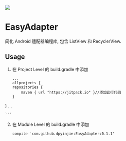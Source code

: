 [![](https://jitpack.io/v/dpyinjie/EasyAdapter.svg)](https://jitpack.io/#dpyinjie/EasyAdapter)

# EasyAdapter
简化 Android 适配器编程库, 包含 ListView 和 RecyclerView.

## Usage
1. 在 Project Level 的 build.gradle 中添加   

	```
	...
	allprojects {
    repositories {
        maven { url "https://jitpack.io" }//添加此行代码
    }
} 
...

	```  
 
2. 在 Module Level 的 build.gradle 中添加   

	`compile 'com.github.dpyinjie:EasyAdapter:0.1.1' `

	 